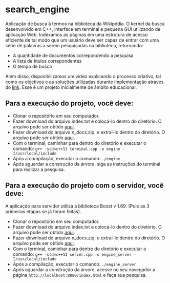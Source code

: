 # search_engine
Aplicação de busca à termos na biblioteca da Wikipédia. O kernel da busca desenvolvido em C++, interface em terminal e pequena GUI utilizando de aplicação Web.
Indexamos as páginas em uma estrutura de acesso eficiente de tal modo que um usuário deve ser capaz de entrar com uma série de palavras a serem pesquisadas na biblioteca, retornando:
  * A quantidade de documentos correpondendo a pesquisa
  * A lista de títulos correpondentes
  * O tempo de busca 

Além disso, disponibilizamos um vídeo explicando o processo criativo, tal como os objetivos e as soluções utilizadas durante implementação através do [link](https://youtu.be/9pxUYCLP2rA). Esse é um projeto inicialmente de âmbito educacional.


## Para a execução do projeto, você deve:
* Clonar o repositório em seu computador.
* Fazer download do arquivo index.txt e colocá-lo dentro do diretório. O arquivo pode ser obtido [aqui](https://gvmail-my.sharepoint.com/:t:/g/personal/b36998_fgv_edu_br/ETnGkLykGjVFjgYiSW3sDXgBH-Tt77mAsgROrvCWJdx9RQ?e=5nxJgl).
* Fazer download do arquivo n_docs.zip, e extraí-lo dentro do diretório. O arquivo pode ser obtido [aqui](https://gvmail-my.sharepoint.com/:u:/g/personal/b36998_fgv_edu_br/EanvboSjztVDnVPk7N6qhUEBcceSrr33V1TwbtDkHH6fFA?e=tLt66p).
* Com o terminal, caminhar para dentro do diretório e executar o comando:
`g++ -std=c++11 terminal.cpp -o engine -I/usr/local/include`
* Após a compilação, executar o comando:
`./engine`
* Após aguardar a construção da árvore, siga as instruções do terminal para realizar a pesquisa.

## Para a execução do projeto com o servidor, você deve:
A aplicação para servidor utiliza a biblioteca Boost v 1.69.
(Pule as 3 primeiras etapas se já foram feitas).
* Clonar o repositório em seu computador.
* Fazer download do arquivo index.txt e colocá-lo dentro do diretório. O arquivo pode ser obtido [aqui](https://gvmail-my.sharepoint.com/:t:/g/personal/b36998_fgv_edu_br/ETnGkLykGjVFjgYiSW3sDXgBH-Tt77mAsgROrvCWJdx9RQ?e=5nxJgl).
* Fazer download do arquivo n_docs.zip, e extraí-lo dentro do diretório. O arquivo pode ser obtido [aqui](https://gvmail-my.sharepoint.com/:u:/g/personal/b36998_fgv_edu_br/EanvboSjztVDnVPk7N6qhUEBcceSrr33V1TwbtDkHH6fFA?e=tLt66p).
* Com o terminal, caminhar para dentro do diretório e executar o comando:
`g++ -std=c++11 server.cpp -o engine_server -I/usr/local/include`
* Após a compilação, executar o comando:
`./engine_server`
* Após aguardar a construção da árvore, acesse no seu navegador a página `http://localhost:8080/index.html` e faça sua pesquisa.
